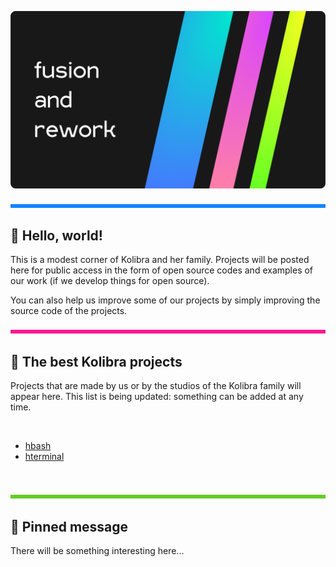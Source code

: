 [![Kolibra Banner](./src/splash_new.png)](https://vk.com/kolibra.group)

![Boop](./src/board1.png)

## 👋 Hello, world!

This is a modest corner of Kolibra and her family. Projects will be posted here for public access in the form of open source codes and examples of our work (if we develop things for open source).

You can also help us improve some of our projects by simply improving the source code of the projects.

[![Boop](./src/board2.png)](https://vk.com/kolibra.group)

## 📝 The best Kolibra projects

Projects that are made by us or by the studios of the Kolibra family will appear here. This list is being updated: something can be added at any time.

<br>

<!-- BLOG-POST-LIST:START -->
- [hbash](https://github.com/hentai-team/hbash)
- [hterminal](https://github.com/hentai-team/hterminal)
<!-- BLOG-POST-LIST:END -->

<br>

[![Boop](./src/board4.png)](https://vk.com/kolibra.group)

## 📌 Pinned message

There will be something interesting here...
